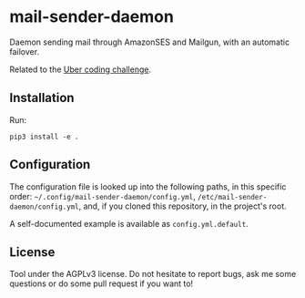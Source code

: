 mail-sender-daemon
==================

Daemon sending mail through AmazonSES and Mailgun, with an automatic failover.

Related to the [Uber coding challenge][uber-challenge-instructions].


Installation
------------

Run:

```
pip3 install -e .
```


Configuration
-------------

The configuration file is looked up into the following paths, in this specific
order: `~/.config/mail-sender-daemon/config.yml`,
`/etc/mail-sender-daemon/config.yml`, and, if you cloned this repository, in
the project's root.

A self-documented example is available as `config.yml.default`.


License
-------

Tool under the AGPLv3 license. Do not hesitate to report bugs, ask me some
questions or do some pull request if you want to!


[uber-challenge-instructions]: https://github.com/uber/coding-challenge-tools/blob/master/coding_challenge.md#email-service
